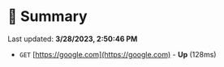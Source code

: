 # 📖 Summary
Last updated: **3/28/2023, 2:50:46 PM**

- `GET` [https://google.com](https://google.com) - **Up** (128ms)
